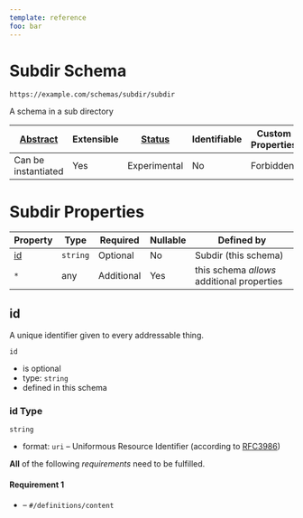 ```yaml
---
template: reference
foo: bar
---
```


# Subdir Schema

```
https://example.com/schemas/subdir/subdir
```

A schema in a sub directory

| [Abstract](../../abstract.md) | Extensible | [Status](../../status.md) | Identifiable | Custom Properties | Additional Properties | Defined In                                      |
| ----------------------------- | ---------- | ------------------------- | ------------ | ----------------- | --------------------- | ----------------------------------------------- |
| Can be instantiated           | Yes        | Experimental              | No           | Forbidden         | Permitted             | [subdir/subdir.schema.json](subdir.schema.json) |

# Subdir Properties

| Property  | Type     | Required   | Nullable | Defined by                                 |
| --------- | -------- | ---------- | -------- | ------------------------------------------ |
| [id](#id) | `string` | Optional   | No       | Subdir (this schema)                       |
| `*`       | any      | Additional | Yes      | this schema _allows_ additional properties |

## id

A unique identifier given to every addressable thing.

`id`

- is optional
- type: `string`
- defined in this schema

### id Type

`string`

- format: `uri` – Uniformous Resource Identifier (according to [RFC3986](http://tools.ietf.org/html/rfc3986))

**All** of the following _requirements_ need to be fulfilled.

#### Requirement 1

- []() – `#/definitions/content`

